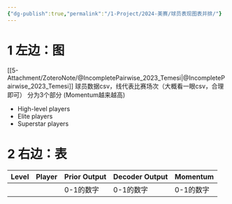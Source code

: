 ```yaml
---
{"dg-publish":true,"permalink":"/1-Project/2024-美赛/球员表现图表并排/"}
---
```


# 1 左边：图
[[5-Attachment/ZoteroNote/@IncompletePairwise_2023_Temesi\|@IncompletePairwise_2023_Temesi]]
球员数据csv，线代表比赛场次（大概看一眼csv，合理即可）
分为3个部分 (Momentum越来越高)
- High-level players
- Elite players 
- Superstar players
# 2 右边：表

| Level | Player | Prior Output | Decoder Output | Momentum |
| ---- | ---- | ---- | ---- | ---- |
|  |  | 0-1的数字 | 0-1的数字 | 0-1的数字 |
